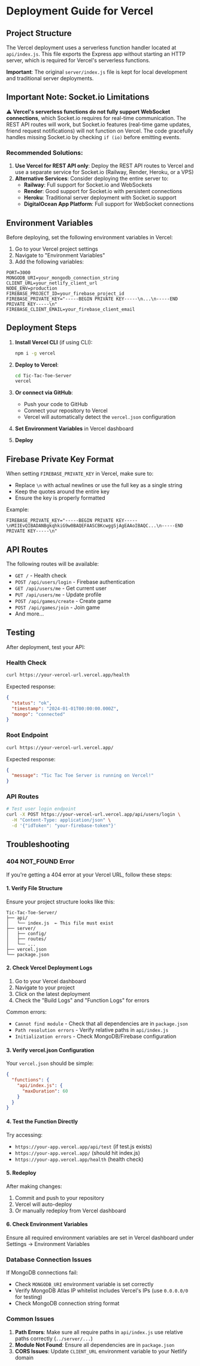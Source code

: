 # Deployment Guide for Vercel

## Project Structure

The Vercel deployment uses a serverless function handler located at `api/index.js`. This file exports the Express app without starting an HTTP server, which is required for Vercel's serverless functions.

**Important**: The original `server/index.js` file is kept for local development and traditional server deployments.

## Important Note: Socket.io Limitations

⚠️ **Vercel's serverless functions do not fully support WebSocket connections**, which Socket.io requires for real-time communication. The REST API routes will work, but Socket.io features (real-time game updates, friend request notifications) will not function on Vercel. The code gracefully handles missing Socket.io by checking `if (io)` before emitting events.

### Recommended Solutions:

1. **Use Vercel for REST API only**: Deploy the REST API routes to Vercel and use a separate service for Socket.io (Railway, Render, Heroku, or a VPS)
2. **Alternative Services**: Consider deploying the entire server to:
   - **Railway**: Full support for Socket.io and WebSockets
   - **Render**: Good support for Socket.io with persistent connections
   - **Heroku**: Traditional server deployment with Socket.io support
   - **DigitalOcean App Platform**: Full support for WebSocket connections

## Environment Variables

Before deploying, set the following environment variables in Vercel:

1. Go to your Vercel project settings
2. Navigate to "Environment Variables"
3. Add the following variables:

```
PORT=3000
MONGODB_URI=your_mongodb_connection_string
CLIENT_URL=your_netlify_client_url
NODE_ENV=production
FIREBASE_PROJECT_ID=your_firebase_project_id
FIREBASE_PRIVATE_KEY="-----BEGIN PRIVATE KEY-----\n...\n-----END PRIVATE KEY-----\n"
FIREBASE_CLIENT_EMAIL=your_firebase_client_email
```

## Deployment Steps

1. **Install Vercel CLI** (if using CLI):
   ```bash
   npm i -g vercel
   ```

2. **Deploy to Vercel**:
   ```bash
   cd Tic-Tac-Toe-Server
   vercel
   ```

3. **Or connect via GitHub**:
   - Push your code to GitHub
   - Connect your repository to Vercel
   - Vercel will automatically detect the `vercel.json` configuration

4. **Set Environment Variables** in Vercel dashboard

5. **Deploy**

## Firebase Private Key Format

When setting `FIREBASE_PRIVATE_KEY` in Vercel, make sure to:
- Replace `\n` with actual newlines or use the full key as a single string
- Keep the quotes around the entire key
- Ensure the key is properly formatted

Example:
```
FIREBASE_PRIVATE_KEY="-----BEGIN PRIVATE KEY-----\nMIIEvQIBADANBgkqhkiG9w0BAQEFAASCBKcwggSjAgEAAoIBAQC...\n-----END PRIVATE KEY-----\n"
```

## API Routes

The following routes will be available:
- `GET /` - Health check
- `POST /api/users/login` - Firebase authentication
- `GET /api/users/me` - Get current user
- `PUT /api/users/me` - Update profile
- `POST /api/games/create` - Create game
- `POST /api/games/join` - Join game
- And more...

## Testing

After deployment, test your API:

### Health Check
```bash
curl https://your-vercel-url.vercel.app/health
```

Expected response:
```json
{
  "status": "ok",
  "timestamp": "2024-01-01T00:00:00.000Z",
  "mongo": "connected"
}
```

### Root Endpoint
```bash
curl https://your-vercel-url.vercel.app/
```

Expected response:
```json
{
  "message": "Tic Tac Toe Server is running on Vercel!"
}
```

### API Routes
```bash
# Test user login endpoint
curl -X POST https://your-vercel-url.vercel.app/api/users/login \
  -H "Content-Type: application/json" \
  -d '{"idToken": "your-firebase-token"}'
```

## Troubleshooting

### 404 NOT_FOUND Error

If you're getting a 404 error at your Vercel URL, follow these steps:

#### 1. Verify File Structure
Ensure your project structure looks like this:
```
Tic-Tac-Toe-Server/
├── api/
│   └── index.js  ← This file must exist
├── server/
│   ├── config/
│   ├── routes/
│   └── ...
├── vercel.json
└── package.json
```

#### 2. Check Vercel Deployment Logs
1. Go to your Vercel dashboard
2. Navigate to your project
3. Click on the latest deployment
4. Check the "Build Logs" and "Function Logs" for errors

Common errors:
- `Cannot find module` - Check that all dependencies are in `package.json`
- `Path resolution errors` - Verify relative paths in `api/index.js`
- `Initialization errors` - Check MongoDB/Firebase configuration

#### 3. Verify vercel.json Configuration
Your `vercel.json` should be simple:
```json
{
  "functions": {
    "api/index.js": {
      "maxDuration": 60
    }
  }
}
```

#### 4. Test the Function Directly
Try accessing:
- `https://your-app.vercel.app/api/test` (if test.js exists)
- `https://your-app.vercel.app/` (should hit index.js)
- `https://your-app.vercel.app/health` (health check)

#### 5. Redeploy
After making changes:
1. Commit and push to your repository
2. Vercel will auto-deploy
3. Or manually redeploy from Vercel dashboard

#### 6. Check Environment Variables
Ensure all required environment variables are set in Vercel dashboard under Settings → Environment Variables

### Database Connection Issues

If MongoDB connections fail:
- Check `MONGODB_URI` environment variable is set correctly
- Verify MongoDB Atlas IP whitelist includes Vercel's IPs (use `0.0.0.0/0` for testing)
- Check MongoDB connection string format

### Common Issues

1. **Path Errors**: Make sure all require paths in `api/index.js` use relative paths correctly (`../server/...`)
2. **Module Not Found**: Ensure all dependencies are in `package.json`
3. **CORS Issues**: Update `CLIENT_URL` environment variable to your Netlify domain

